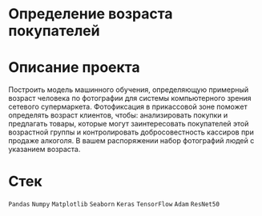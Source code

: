 # Определение возраста покупателей
# Описание проекта
Построить модель машинного обучения, определяющую примерный возраст человека по фотографии для системы компьютерного зрения сетевого супермаркета. 
Фотофиксация в прикассовой зоне поможет определять возраст клиентов, чтобы: анализировать покупки и предлагать товары, которые могут заинтересовать 
покупателей этой возрастной группы и контролировать добросовестность кассиров при продаже алкоголя. В вашем распоряжении набор фотографий людей с указанием возраста.

# Стек 
`Pandas` `Numpy` `Matplotlib` `Seaborn` `Keras` `TensorFlow` `Adam` `ResNet50`
